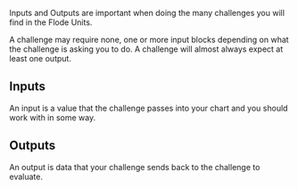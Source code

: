 Inputs and Outputs are important when doing the many challenges you will find in the Flode Units. 

A challenge may require none, one or more input blocks depending on what the challenge is asking you to do. A challenge will almost always  expect at least one output.

## Inputs
An input is a value that the challenge passes into your chart and you should work with in some way.

## Outputs
An output is data that your challenge sends back to the challenge to evaluate. 
